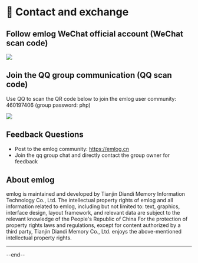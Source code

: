 # 🍺 Contact and exchange

## Follow emlog WeChat official account (WeChat scan code)

[![](https://oss.emlog.net/img/qrcode_emlog.jpg)](https://oss.emlog.net/img/qrcode_emlog.jpg)

## Join the QQ group communication (QQ scan code)

Use QQ to scan the QR code below to join the emlog user community: 460197406 (group password: php)

[![](https://oss.emlog.net/img/qqgroup.jpeg)](https://oss.emlog.net/img/qqgroup.jpeg)

## Feedback Questions

- Post to the emlog community: https://emlog.cn
- Join the qq group chat and directly contact the group owner for feedback

## About emlog

emlog is maintained and developed by Tianjin Diandi Memory Information Technology Co., Ltd. The intellectual property rights of emlog and all information related to emlog, including but not limited to: text, graphics, interface design, layout framework, and relevant data are subject to the relevant knowledge of the People's Republic of China For the protection of property rights laws and regulations, except for content authorized by a third party, Tianjin Diandi Memory Co., Ltd. enjoys the above-mentioned intellectual property rights.


---

--end--